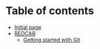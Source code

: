# Table of contents

* [Initial page](README.md)
* [REDCAR](redcar/README.md)
  * [Getting started with Git](redcar/getting-started-with-git.md)

